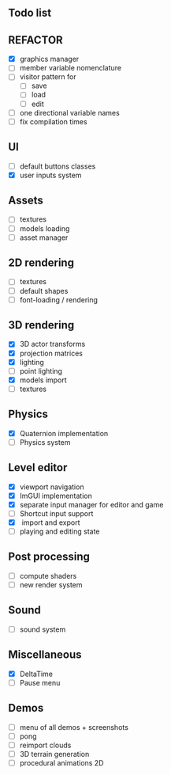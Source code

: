 ## Todo list

## REFACTOR
- [x] graphics manager
- [ ] member variable nomenclature
- [ ] visitor pattern for 
    - [ ] save
    - [ ] load
    - [ ] edit
- [ ] one directional variable names
- [ ] fix compilation times

## UI
- [ ] default buttons classes
- [x] user inputs system

## Assets
- [ ] textures
- [ ] models loading
- [ ] asset manager

## 2D rendering
- [ ] textures
- [ ] default shapes
- [ ] font-loading / rendering

## 3D rendering
- [x] 3D actor transforms
- [x] projection matrices
- [x] lighting
- [ ] point lighting
- [x] models import
- [ ] textures

## Physics
- [x] Quaternion implementation
- [ ] Physics system

## Level editor
- [x] viewport navigation
- [x] ImGUI implementation
- [x] separate input manager for editor and game
- [ ] Shortcut input support
- [x] <xml> import and export
- [ ] playing and editing state

## Post processing
- [ ] compute shaders
- [ ] new render system

## Sound
- [ ] sound system

## Miscellaneous
- [x] DeltaTime
- [ ] Pause menu

## Demos
- [ ] menu of all demos + screenshots
- [ ] pong
- [ ] reimport clouds
- [ ] 3D terrain generation
- [ ] procedural animations 2D

